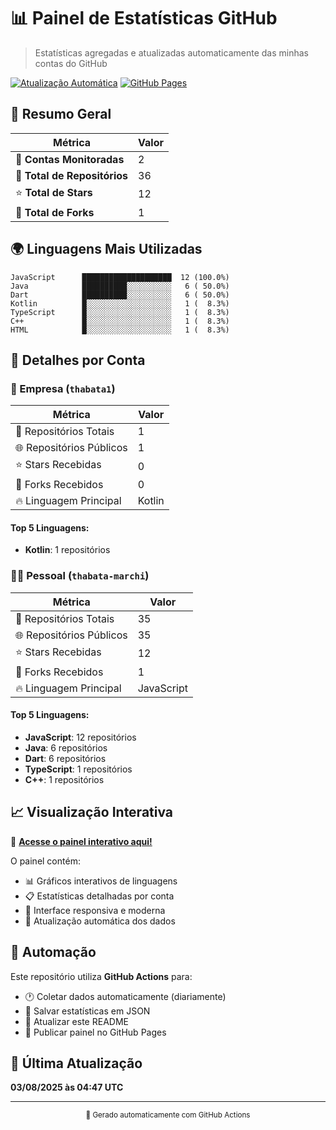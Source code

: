 # 📊 Painel de Estatísticas GitHub

> Estatísticas agregadas e atualizadas automaticamente das minhas contas do GitHub

[![Atualização Automática](https://github.com/thabata-marchi/painel-github-estatisticas/actions/workflows/update-statistics.yml/badge.svg)](https://github.com/thabata-marchi/painel-github-estatisticas/actions/workflows/update-statistics.yml)
[![GitHub Pages](https://img.shields.io/badge/GitHub%20Pages-Live-brightgreen)](https://thabata-marchi.github.io/painel-github-estatisticas)

## 🚀 Resumo Geral

| Métrica | Valor |
|---------|--------|
| 🏢 **Contas Monitoradas** | 2 |
| 📁 **Total de Repositórios** | 36 |
| ⭐ **Total de Stars** | 12 |
| 🍴 **Total de Forks** | 1 |

## 🌍 Linguagens Mais Utilizadas

```
JavaScript      ████████████████████  12 (100.0%)
Java            ██████████░░░░░░░░░░   6 ( 50.0%)
Dart            ██████████░░░░░░░░░░   6 ( 50.0%)
Kotlin          █░░░░░░░░░░░░░░░░░░░   1 (  8.3%)
TypeScript      █░░░░░░░░░░░░░░░░░░░   1 (  8.3%)
C++             █░░░░░░░░░░░░░░░░░░░   1 (  8.3%)
HTML            █░░░░░░░░░░░░░░░░░░░   1 (  8.3%)
```

## 👥 Detalhes por Conta

### 🏢 Empresa (`thabata1`)

| Métrica | Valor |
|---------|--------|
| 📁 Repositórios Totais | 1 |
| 🌐 Repositórios Públicos | 1 |
| ⭐ Stars Recebidas | 0 |
| 🍴 Forks Recebidos | 0 |
| 🔥 Linguagem Principal | Kotlin |

#### Top 5 Linguagens:
- **Kotlin**: 1 repositórios

### 👨‍💻 Pessoal (`thabata-marchi`)

| Métrica | Valor |
|---------|--------|
| 📁 Repositórios Totais | 35 |
| 🌐 Repositórios Públicos | 35 |
| ⭐ Stars Recebidas | 12 |
| 🍴 Forks Recebidos | 1 |
| 🔥 Linguagem Principal | JavaScript |

#### Top 5 Linguagens:
- **JavaScript**: 12 repositórios
- **Java**: 6 repositórios
- **Dart**: 6 repositórios
- **TypeScript**: 1 repositórios
- **C++**: 1 repositórios

## 📈 Visualização Interativa

🎯 **[Acesse o painel interativo aqui!](https://thabata-marchi.github.io/painel-github-estatisticas)**

O painel contém:
- 📊 Gráficos interativos de linguagens
- 📋 Estatísticas detalhadas por conta  
- 🎨 Interface responsiva e moderna
- 🔄 Atualização automática dos dados

## 🤖 Automação

Este repositório utiliza **GitHub Actions** para:
- 🕐 Coletar dados automaticamente (diariamente)
- 💾 Salvar estatísticas em JSON
- 📝 Atualizar este README
- 🚀 Publicar painel no GitHub Pages

## 📅 Última Atualização

**03/08/2025 às 04:47 UTC**

---

<div align="center">
  <sub>🤖 Gerado automaticamente com GitHub Actions</sub>
</div>
